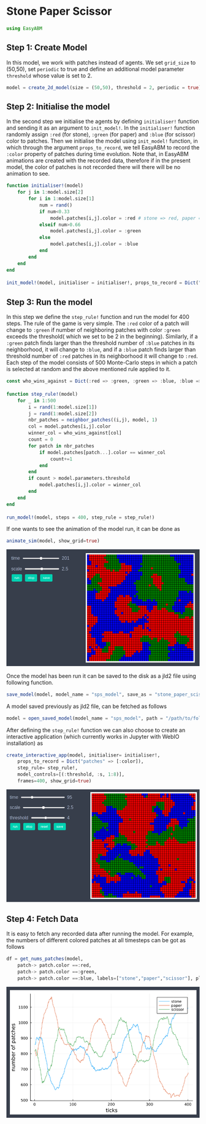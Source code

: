 
# Stone Paper Scissor

```julia
using EasyABM
```

## Step 1: Create Model

In this model, we work with patches instead of agents. We set `grid_size` to (50,50), set `periodic` to true and define an additional model parameter `threshold` whose value is set to 2. 

```julia
model = create_2d_model(size = (50,50), threshold = 2, periodic = true)
```

## Step 2: Initialise the model

In the second step we initialise the agents by defining `initialiser!` function and sending it as an argument to `init_model!`. In the `initialiser!` function randomly assign `:red` (for stone), `:green` (for paper) and `:blue` (for scissor) color to patches. Then we initialise the model using `init_model!` function, in which through the argument `props_to_record`, we tell EasyABM to record the `:color` property of patches during time evolution. Note that, in EasyABM animations are created with the recorded data, therefore if in the present model, the color of patches is not recorded there will there will be no animation to see. 


```julia
function initialiser!(model)
    for j in 1:model.size[2]
        for i in 1:model.size[1]
            num = rand()
            if num<0.33
                model.patches[i,j].color = :red # stone => red, paper => green, scissor => blue
            elseif num>0.66
                model.patches[i,j].color = :green
            else
                model.patches[i,j].color = :blue
            end
        end
    end
end

init_model!(model, initialiser = initialiser!, props_to_record = Dict("patches" => [:color]))
```

## Step 3: Run the model

In this step we define the `step_rule!` function and run the model for 400 steps. The rule of the game is very simple. The `:red` color of a patch will change to `:green` if number of neighboring patches with color `:green` exceeds the threshold( which we set to be 2 in the beginning). Similarly, if a `:green` patch finds larger than the threshold number of `:blue` patches in its neighborhood, it will change to `:blue`, and if a `:blue` patch finds larger than threshold number of `:red` patches in its neighborhood it will change to `:red`. Each step of the model consists of 500 Monte-Carlo steps in which a patch is selected at random and the above mentioned rule applied to it. 

```julia
const who_wins_against = Dict(:red => :green, :green => :blue, :blue => :red)

function step_rule!(model)
    for _ in 1:500
        i = rand(1:model.size[1])
        j = rand(1:model.size[2])
        nbr_patches = neighbor_patches((i,j), model, 1)
        col = model.patches[i,j].color
        winner_col = who_wins_against[col]
        count = 0 
        for patch in nbr_patches
            if model.patches[patch...].color == winner_col
                count+=1
            end
        end
        if count > model.parameters.threshold
            model.patches[i,j].color = winner_col
        end
    end
end

run_model!(model, steps = 400, step_rule = step_rule!)
```

If one wants to see the animation of the model run, it can be done as 

```julia
animate_sim(model, show_grid=true)
```

![png](assets/StonePaperScissor/SPSAnim1.png)

Once the model has been run it can be saved to the disk as a jld2 file using following function.

```julia
save_model(model, model_name = "sps_model", save_as = "stone_paper_scissor.jld2", folder = "/path/to/folder/")
```

A model saved previously as jld2 file, can be fetched as follows 

```julia
model = open_saved_model(model_name = "sps_model", path = "/path/to/folder/stone_paper_scissor.jld2")
```

After defining the `step_rule!` function we can also choose to create an interactive application (which currently works in Jupyter with WebIO installation) as 

```julia
create_interactive_app(model, initialiser= initialiser!,
    props_to_record = Dict("patches" => [:color]),
    step_rule= step_rule!,
    model_controls=[(:threshold, :s, 1:8)], 
    frames=400, show_grid=true) 
```

![png](assets/StonePaperScissor/SPSIntApp.png)




## Step 4: Fetch Data 

It is easy to fetch any recorded data after running the model. For example, the numbers of different colored patches at all timesteps can be got as follows

```julia
df = get_nums_patches(model, 
    patch-> patch.color ==:red, 
    patch-> patch.color ==:green, 
    patch-> patch.color ==:blue, labels=["stone","paper","scissor"], plot_result=true)
```

![png](assets/StonePaperScissor/SPSPlot1.png)

    


